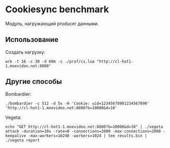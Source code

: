 # Cookiesync benchmark

Модуль, нагружающий producer данными.

## Использование

Создать нагрузку:

```shell
wrk -t 16 -c 30 -d 60m -s ./prof/cs.lua "http://cl-hot1-1.moevideo.net:8080"
```

## Другие способы

Bombardier:

```shell
./bombardier -c 512 -d 5s -H 'Cookie: uid=12345678901234567890' 'http://cl-hot1-1.moevideo.net:8080?b=10000&d=10'
```

Vegeta:

```shell
echo "GET http://cl-hot1-1.moevideo.net:8080?b=10000&d=10" | ./vegeta attack -duration=10s -rate=0 -connections=2000 -max-connections=2000 -keepalive -max-workers=10240 -workers=1024 | tee results.bin | ./vegeta report
```
